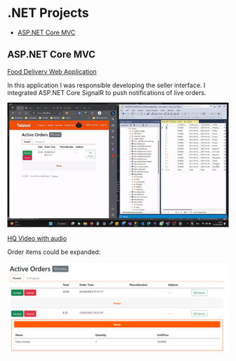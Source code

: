 # .NET Projects

* [ASP.NET Core MVC](#ASP.NET-Core-MVC)

## ASP.NET Core MVC

[Food Delivery Web Application](https://github.com/anazhmetdin/FoodDeliveryWebApp)

In this application I was responsible developing the seller interface. I integrated ASP.NET Core SignalR to push notifications of live orders.

![Live Notifications](./Images/SignalR_Notifications.gif)

[HQ Video with audio](https://drive.google.com/file/d/1hUC08H2q4nuRkJKIiHdhKiZCkoNtXHI8/view)

Order items could be expanded:

![Order Items](./Images/order_items.png)
